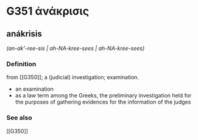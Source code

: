 # G351 ἀνάκρισις

## anákrisis

_(an-ak'-ree-sis | ah-NA-kree-sees | ah-NA-kree-sees)_

### Definition

from [[G350]]; a (judicial) investigation; examination.

- an examination
- as a law term among the Greeks, the preliminary investigation held for the purposes of gathering evidences for the information of the judges

### See also

[[G350]]

